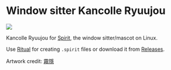 # Window sitter Kancolle Ryuujou

![](https://i.imgur.com/NaeQMQx.gif)

Kancolle Ryuujou for [Spirit](https://github.com/antony-jr/spirit), the window sitter/mascot on Linux.

Use [Ritual](https://github.com/antony-jr/ritual) for creating `.spirit` files or download it from [Releases](https://github.com/ivon852/spirit_window_sitter_kancolle_ryuujou/releases).

Artwork credit: [霧隱](https://twitter.com/kirigakure_ll)
